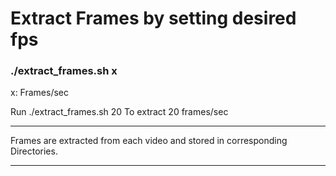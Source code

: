 # Extract Frames by setting desired fps

### ./extract_frames.sh x
x: Frames/sec

Run
./extract_frames.sh 20
To extract 20 frames/sec


----------
Frames are extracted from each video and stored in corresponding Directories.


----------
